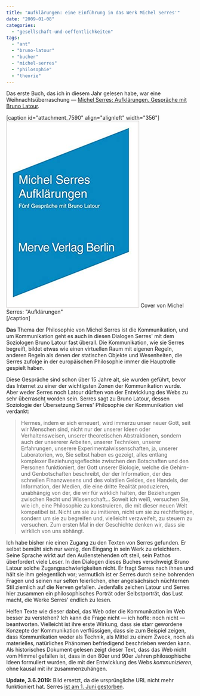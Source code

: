 ```yaml
---
title: "Aufklärungen: eine Einführung in das Werk Michel Serres'"
date: "2009-01-08"
categories: 
  - "gesellschaft-und-oeffentlichkeiten"
tags: 
  - "ant"
  - "bruno-latour"
  - "bucher"
  - "michel-serres"
  - "philosophie"
  - "theorie"
---
```


Das erste Buch, das ich in diesem Jahr gelesen habe, war eine Weihnachtsüberraschung — [Michel Serres: Aufklärungen. Gespräche mit Bruno Latour](http://www.amazon.de/Aufkl%C3%A4rungen-Gespr%C3%A4che-mit-Bruno-Latour/dp/3883962422?tag=miro-21 "Aufklärungen: Gespräche mit Bruno Latour: Michel Serres, Bruno Latour, Gustav Roßler: Amazon.de: Bücher").

\[caption id="attachment\_7590" align="alignleft" width="356"\][![Cover von Michel Serres: Aufklärungen](images/aufklaerungen.jpg)](https://wittenbrink.net/lostandfound/aufklarungen-eine-einfuhrung-in-das-werk-michel-serres/aufklaerungen/) Cover von Michel Serres: "Aufklärungen"  
\[/caption\]

**Das** Thema der Philosophie von Michel Serres ist die Kommunikation, und um Kommunikation geht es auch in diesen Dialogen Serres' mit dem Soziologen Bruno Latour fast überall. Die Kommunikation, wie sie Serres begreift, bildet etwas wie einen virtuellen Raum mit eigenen Regeln, anderen Regeln als denen der statischen Objekte und Wesenheiten, die Serres zufolge in der europäischen Philosophie immer die Hauptrolle gespielt haben.

Diese Gespräche sind schon über 15 Jahre alt, sie wurden geführt, bevor das Internet zu einer der wichtigsten Zonen der Kommunikation wurde. Aber weder Serres noch Latour dürften von der Entwicklung des Webs zu sehr überrascht worden sein. Serres sagt zu Bruno Latour, dessen Soziologie der Übersetzung Serres' Philosophie der Kommunikation viel verdankt:

> Hermes, indem er sich erneuert, wird immerzu unser neuer Gott, seit wir Menschen sind, nicht nur der unserer Ideen oder Verhaltensweisen, unserer theoretischen Abstraktionen, sondern auch der unsererer Arbeiten, unserer Techniken, unserer Erfahrungen, unserere Experimentalwissenschaften, ja, unserer Laboratorien, wo, Sie selbst haben es gezeigt, alles entlang komplexer Beziehungsgeflechte zwischen den Botschaften und den Personen funktioniert, der Gott unserer Biologie, welche die Gehirn- und Genbotschaften beschreibt, der der Information, der des schnellen Finanzwesens und des volatilen Geldes, des Handels, der Information, der Medien, die eine dritte Realität produzieren, unabhängig von der, die wir für wirklich halten, der Beziehungen zwischen Recht und Wissenschaft... Soweit ich weiß, versuchen Sie, wie ich, eine Philosophie zu konstruieren, die mit dieser neuen Welt kompatibel ist. Nicht um sie zu imitieren, nicht um sie zu rechtfertigen, sondern um sie zu begreifen und, vielleicht verzweifelt, zu steuern zu versuchen. Zum ersten Mal in der Geschichte denken wir, dass sie wirklich von uns abhängt.

Ich habe bisher nie einen Zugang zu den Texten von Serres gefunden. Er selbst bemüht sich nur wenig, den Eingang in sein Werk zu erleichtern. Seine Sprache wirkt auf den Außenstehenden oft steil, sein Pathos überfordert viele Leser. In den Dialogen dieses Buches verschweigt Bruno Latour solche Zugangsschwierigkeiten nicht. Er fragt Serres nach ihnen und hält sie ihm gelegentlich vor; vermutlich ist er Serres durch seine bohrenden Fragen und seinen nur selten feierlichen, eher angelsächsisch nüchternen Stil ziemlich auf die Nerven gefallen. Jedenfalls zeichen Latour und Serres hier zusammen ein philosophisches Porträt oder Selbstporträt, das Lust macht, die Werke Serres' endlich zu lesen.

Helfen Texte wie dieser dabei, das Web oder die Kommunikation im Web besser zu verstehen? Ich kann die Frage nicht — ich hoffe: noch nicht — beantworten. Vielleicht ist ihre erste Wirkung, dass sie starr gewordene Konzepte der Kommunikation verflüssigen, dass sie zum Beispiel zeigen, dass Kommunikation weder als Technik, als Mittel zu einem Zweck, noch als materielles, natürliches Phänomen befriedigend beschrieben werden kann. Als historisches Dokument gelesen zeigt dieser Text, dass das Web nicht vom Himmel gefallen ist, dass in den 80er und 90er Jahren philosophische Ideen formuliert wurden, die mit der Entwicklung des Webs _kommunizieren_, ohne kausal mit ihr zusammenzuhängen.

**Update, 3.6.2019:** Bild ersetzt, da die ursprüngliche URL nicht mehr funktioniert hat. Serres [ist am 1. Juni gestorben](https://microblog.wittenbrink.net/2019/06/01/er-mochte-die.html "Microblog-Eintrag zum Tod von Michel Serres").
